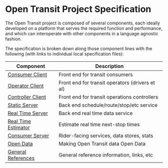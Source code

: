 <!--
 Copyright (C) 2022 Innovate for Vegas Foundation
 
 This file is part of ov-open-transit.
 
 ov-open-transit is free software: you can redistribute it and/or modify
 it under the terms of the GNU General Public License as published by
 the Free Software Foundation, either version 3 of the License, or
 (at your option) any later version.
 
 ov-open-transit is distributed in the hope that it will be useful,
 but WITHOUT ANY WARRANTY; without even the implied warranty of
 MERCHANTABILITY or FITNESS FOR A PARTICULAR PURPOSE.  See the
 GNU General Public License for more details.
 
 You should have received a copy of the GNU General Public License
 along with ov-open-transit.  If not, see <http://www.gnu.org/licenses/>.
-->

# Open Transit Project Specification

The Open Transit project is composed of several components, each ideally developed on a platform that serves the required function and performance, and which can interoperate with other components in a language agnostic fashion.

The specification is broken down along those component lines with the following (with links to individual local specification files):

| Component                                        | Description                                     |
|--------------------------------------------------|-------------------------------------------------|
| [Consumer Client](consumer-client.md)            | Front end for transit consumers                 |
| [Operator Client](operator-client.md)            | Front end for transit operators (drivers et al) |
| [Controller Client](controller-client.md)        | Front end for transit operations controllers    |
| [Static Server](static-server.md)                | Back end schedule/route/stop/etc service        |
| [Real Time Server](real-time-server.md)          | Back end real time data service                 |
| [Real Time Estimator](real-time-estimator.md)    | Estimate real time next-stop times              |
| [Consumer Server](consumer-server.md)            | Rider-facing services, data stores, stats       |
| [Open Data](open-data.md)                        | Making Open Transit data Open Data              |
| [General References](references.md)              | General reference information, links, etc       |
